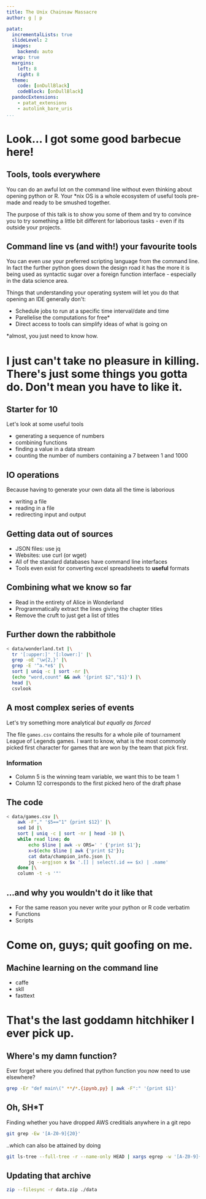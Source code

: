 ```yaml
---
title: The Unix Chainsaw Massacre
author: g | p

patat:
  incrementalLists: true
  slideLevel: 2
  images:
    backend: auto
  wrap: true
  margins:
    left: 8
    right: 8
  theme:
    code: [onDullBlack]
    codeBlock: [onDullBlack]
  pandocExtensions:
    - patat_extensions
    - autolink_bare_uris
...
```

# Look... I got some good barbecue here!

## Tools, tools everywhere
You can do an awful lot on the command line without even thinking about opening
python or R. Your *nix OS is a whole ecosystem of useful tools pre-made and
ready to be smushed together.

The purpose of this talk is to show you some of them and try to convince you to
try something a little bit different for laborious tasks - even if its outside
your projects.

## Command line vs (and with!) your favourite tools
You can even *use* your preferred scripting language from the command line. In
fact the further python goes down the design road it has the more it is being
used as syntactic sugar over a foreign function interface - especially in the
data science area.


Things that understanding your operating system will let you do that opening an
IDE generally don't:

- Schedule jobs to run at a specific time interval/date and time
- Parellelise the computations for free*
- Direct access to tools can simplify ideas of what is going on

*almost, you just need to know how.


# I just can't take no pleasure in killing. There's just some things you gotta do. Don't mean you have to like it.

## Starter for 10
Let's look at some useful tools

- generating a sequence of numbers
- combining functions
- finding a value in a data stream
- counting the number of numbers containing a 7 between 1 and 1000

## IO operations
Because having to generate your own data all the time is laborious

- writing a file
- reading in a file
- redirecting input and output


## Getting data out of sources

- JSON files: use jq
- Websites: use curl (or wget)
- All of the standard databases have command line interfaces
- Tools even exist for converting excel spreadsheets to **useful** formats




## Combining what we know so far

- Read in the entirety of Alice in Wonderland
- Programmatically extract the lines giving the chapter titles
- Remove the cruft to just get a list of titles


## Further down the rabbithole

```bash
< data/wonderland.txt |\
  tr '[:upper:]' '[:lower:]' |\
  grep -oE '\w{2,}' |\
  grep -E '^a.*e$' |\
  sort | uniq -c | sort -nr |\
  (echo "word,count" && awk '{print $2","$1}') |\
  head |\
  csvlook
```

## A most complex series of events

Let's try something more analytical *but equally as forced*

The file `games.csv` contains the results for a whole pile of tournament League
of Legends games. I want to know, what is the most commonly picked first
character for games that are won by the team that pick first.

### Information

- Column 5 is the winning team variable, we want this to be team 1
- Column 12 corresponds to the first picked hero of the draft phase


## The code

```bash
< data/games.csv |\
    awk -F"," '$5=="1" {print $12}' |\
    sed 1d |\
    sort | uniq -c | sort -nr | head -10 |\
    while read line; do
        echo $line | awk -v ORS=' ' {'print $1'};
        x=$(echo $line | awk {'print $2'});
        cat data/champion_info.json |\
        jq --argjson x $x '.[] | select(.id == $x) | .name'
    done |\
    column -t -s '"'
```


## ...and why you wouldn't do it like that

- For the same reason you never write your python or R code verbatim
- Functions
- Scripts

# Come on, guys; quit goofing on me.

## Machine learning on the command line

- caffe
- skll
- fasttext


# That's the last goddamn hitchhiker I ever pick up.

## Where's my damn function?

Ever forget where you defined that python function you now need to use elsewhere?

```bash
grep -Er "def main\(" **/*.{ipynb,py} | awk -F":" '{print $1}'
```


## Oh, SH*T

Finding whether you have dropped AWS creditials anywhere in a git repo

```bash
git grep -Ew '[A-Z0-9]{20}'
```

..which can also be attained by doing 

```bash
git ls-tree --full-tree -r --name-only HEAD | xargs egrep -w '[A-Z0-9]{20}'
```


## Updating that archive

```bash
zip --filesync -r data.zip ./data
```


